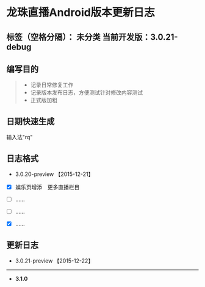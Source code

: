 # 龙珠直播Android版本更新日志

标签（空格分隔）： 未分类
当前开发版：3.0.21-debug
---

编写目的
----------
> * 记录日常修复工作
> * 记录版本发布日志，方便测试针对修改内容测试
> * 正式版加粗

日期快速生成
----------
输入法"rq"

日志格式
----------
  - 3.0.20-preview 【2015-12-21】<br>

- [x] 娱乐页增添　更多直播栏目
- [ ] ……
- [ ] ……
- [x] ……

 
更新日志
----------
 - 3.0.21-preview 【2015-12-22】<br>
 






----------
 - **3.1.0**
